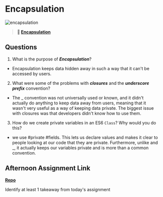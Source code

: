 # Encapsulation

![encapsulation](https://bcw.blob.core.windows.net/public/img/journals/5838157482080222)

> **📖 [Encapsulation](https://codeworksacademy.com/fs-student-guide/resources/wk3/02-Encapsulation)**

## Questions

1. What is the purpose of ***Encapsulation***?

- Encapsulation keeps data hidden away in such a way that it can't be accessed by users. 

2. What were some of the problems with ***closures*** and the ***underscore prefix*** convention?

- The _ convention was not universally used or known, and it didn't actually do anything to keep data away from users, meaning that it wasn't very useful as a way of keeping data private. The biggest issue with closures was that developers didn't know how to use them. 

3. How do we create private variables in an ES6 `Class`? Why would you do this?

- we use #private #fields. This lets us declare values and makes it clear to people looking at our code that they are private. Furthermore, unlike and _, it actually keeps our variables private and is more than a common convention.  

## Afternoon Assignment Link

**[Repo](https://github.com/zroes/vending-machine)**

Identify at least 1 takeaway from today's assignment
